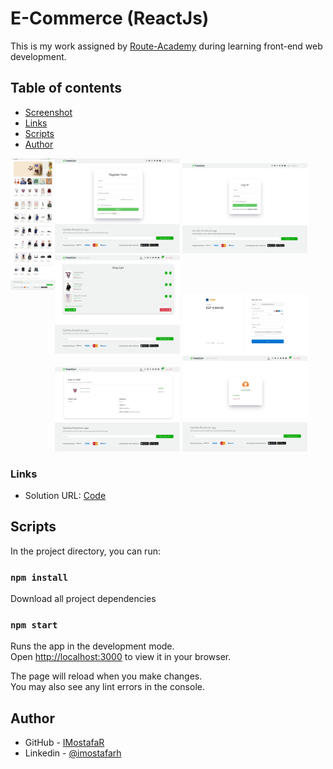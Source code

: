 # E-Commerce (ReactJs)

This is my work assigned by [Route-Academy](https://www.linkedin.com/company/routeacademy/mycompany/) during learning front-end web development.

## Table of contents

- [Screenshot](#screenshot)
- [Links](#links)
- [Scripts](#scripts)
- [Author](#author)

<div style="display: flex">
    <div>
    <img width="200px"  src="./src/assets/images/screenshots/Screenshot-home.jpeg">
    </div>
    <div>
    <img width="200px"  src="./src/assets/images/screenshots/Screenshot-register.jpeg">
    <img width="200px"  src="./src/assets/images/screenshots/Screenshot-login.png">
    <img width="200px"  src="./src/assets/images/screenshots/Screenshot-cart.jpeg">
    <img width="200px"  src="./src/assets/images/screenshots/Screenshot-pay.jpeg">
    <img width="200px"  src="./src/assets/images/screenshots/Screenshot-orders.jpeg">
    <img width="200px"  src="./src/assets/images/screenshots/Screenshot-profile.jpeg">
    </div>
</div>

<!-- ![](./src/images/screenshot.png) -->

### Links

- Solution URL: [Code](https://github.com/IMostafaR/e-commerce-react-app)

## Scripts

In the project directory, you can run:

### `npm install`

Download all project dependencies

### `npm start`

Runs the app in the development mode.\
Open [http://localhost:3000](http://localhost:3000) to view it in your browser.

The page will reload when you make changes.\
You may also see any lint errors in the console.

## Author

- GitHub - [IMostafaR](https://github.com/IMostafaR)
- Linkedin - [@imostafarh](https://www.linkedin.com/in/imostafarh/)

